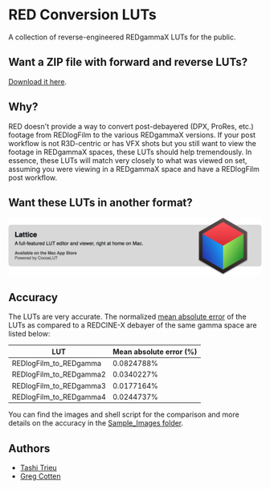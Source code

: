 RED Conversion LUTs
==================

A collection of reverse-engineered REDgammaX LUTs for the public. 

## Want a ZIP file with forward and reverse LUTs? 

[Download it here](../../releases/download/1.0/RED_Conversion_LUTs_v1.0.zip).

## Why?

RED doesn't provide a way to convert post-debayered (DPX, ProRes, etc.) footage from REDlogFilm to the various REDgammaX versions. If your post workflow is not R3D-centric or has VFX shots but you still want to view the footage in REDgammaX spaces, these LUTs should help tremendously. In essence, these LUTs will match very closely to what was viewed on set, assuming you were viewing in a REDgammaX space and have a REDlogFilm post workflow.

## Want these LUTs in another format?

[![Lattice](lattice.png)](http://lattice.videovillage.co)

## Accuracy

The LUTs are very accurate. The normalized [mean absolute error](http://en.wikipedia.org/wiki/Mean_absolute_error) of the LUTs as compared to a REDCINE-X debayer of the same gamma space are listed below:

LUT                         | Mean absolute error (%)
--------------------------- | -------------
REDlogFilm_to_REDgamma      | 0.0824788%
REDlogFilm_to_REDgamma2     | 0.0340227%
REDlogFilm_to_REDgamma3     | 0.0177164%
REDlogFilm_to_REDgamma4     | 0.0244737%


You can find the images and shell script for the comparison and more details on the accuracy in the [Sample_Images folder](/Sample_Images/).

## Authors

- [Tashi Trieu](https://github.com/tashdor)
- [Greg Cotten](https://github.com/gregcotten)

